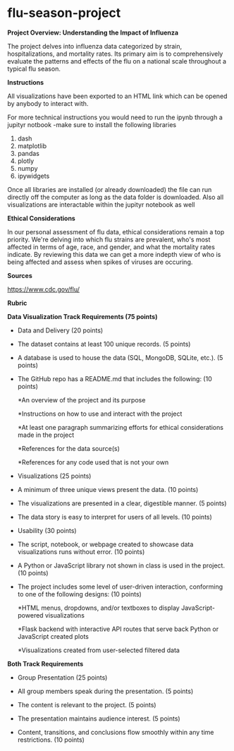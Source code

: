# flu-season-project



**Project Overview: Understanding the Impact of Influenza**

The project delves into influenza data categorized by strain, hospitalizations, and mortality rates.
Its primary aim is to comprehensively evaluate the patterns and effects of the flu on a national scale throughout a typical flu season.



**Instructions**

All visualizations have been exported to an HTML link which can be opened by anybody to interact with.

For more technical instructions you would need to run the ipynb through a jupityr notbook
  -make sure to install the following libraries
  1. dash
  2. matplotlib
  3. pandas
  4. plotly
  5. numpy
  6. ipywidgets

Once all libraries are installed (or already downloaded) the file can run directly off the computer as long as the data folder is downloaded.
Also all visualizations are interactable within the jupityr notebook as well



**Ethical Considerations**

In our personal assessment of flu data, ethical considerations remain a top priority.
We're delving into which flu strains are prevalent, who's most affected in terms of age, race, and gender, and what the mortality rates indicate.
By reviewing this data we can get a more indepth view of who is being affected and assess when spikes of viruses are occuring.



**Sources**

https://www.cdc.gov/flu/



**Rubric**

**Data Visualization Track Requirements (75 points)**

- Data and Delivery (20 points)
  
- The dataset contains at least 100 unique records. (5 points)

- A database is used to house the data (SQL, MongoDB, SQLite, etc.). (5 points)

- The GitHub repo has a README.md that includes the following: (10 points)
  
    *An overview of the project and its purpose
  
    *Instructions on how to use and interact with the project
  
    *At least one paragraph summarizing efforts for ethical considerations made in the project
  
    *References for the data source(s)
  
    *References for any code used that is not your own
  

-  Visualizations (25 points)

- A minimum of three unique views present the data. (10 points)
  
- The visualizations are presented in a clear, digestible manner. (5 points)
  
- The data story is easy to interpret for users of all levels. (10 points)

- Usability (30 points)
  
- The script, notebook, or webpage created to showcase data visualizations runs without error. (10 points)
  
- A Python or JavaScript library not shown in class is used in the project. (10 points)
  
- The project includes some level of user-driven interaction, conforming to one of the following designs: (10 points)
  
    *HTML menus, dropdowns, and/or textboxes to display JavaScript-powered visualizations
  
    *Flask backend with interactive API routes that serve back Python or JavaScript created plots
  
    *Visualizations created from user-selected filtered data
  

  
**Both Track Requirements**

- Group Presentation (25 points)
  
- All group members speak during the presentation. (5 points)
  
- The content is relevant to the project. (5 points)
  
- The presentation maintains audience interest. (5 points)
  
- Content, transitions, and conclusions flow smoothly within any time restrictions. (10 points)
